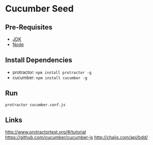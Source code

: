 # Cucumber Seed

## Pre-Requisites
- [JDK](http://www.oracle.com/technetwork/java/javase/downloads/jdk8-downloads-2133151.html)
- [Node](https://nodejs.org/en/)

## Install Dependencies
- protractor: 
    `npm install protractor -g`
- cucumber: 
    `npm install cucumber -g`

## Run
`protractor cucumber.conf.js`

## Links
http://www.protractortest.org/#/tutorial
https://github.com/cucumber/cucumber-js
http://chaijs.com/api/bdd/